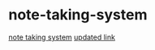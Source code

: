 # note-taking-system

[note taking system](https://chatgpt.com/share/68759c16-5bac-8006-a12f-fab5cc98df3e)
[updated link](https://chatgpt.com/share/68759c16-5bac-8006-a12f-fab5cc98df3e)
